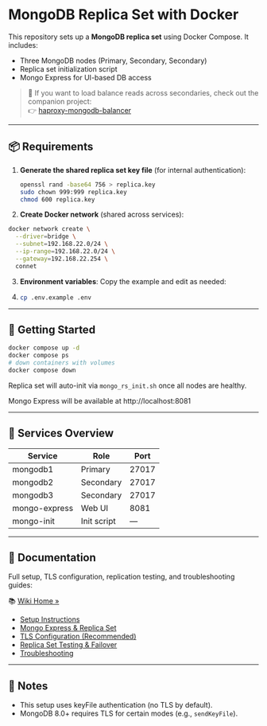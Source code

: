 # MongoDB Replica Set with Docker

This repository sets up a **MongoDB replica set** using Docker Compose. It includes:

- Three MongoDB nodes (Primary, Secondary, Secondary)
- Replica set initialization script
- Mongo Express for UI-based DB access

> 🔗 If you want to load balance reads across secondaries, check out the companion project:  
> 👉 [haproxy-mongodb-balancer](https://github.com/azita-abdollahi/haproxy-mongodb-balancer)

---

## 📦 Requirements

1. **Generate the shared replica set key file** (for internal authentication):

   ```bash
   openssl rand -base64 756 > replica.key
   sudo chown 999:999 replica.key
   chmod 600 replica.key
   ```

2. **Create Docker network** (shared across services):

```bash
docker network create \
  --driver=bridge \
  --subnet=192.168.22.0/24 \
  --ip-range=192.168.22.0/24 \
  --gateway=192.168.22.254 \
  connet
```

3. **Environment variables**: Copy the example and edit as needed:

1. ```bash
   cp .env.example .env
   ```

------

## 🚀 Getting Started

```bash
docker compose up -d
docker compose ps
# down containers with volumes
docker compose down
```

Replica set will auto-init via `mongo_rs_init.sh` once all nodes are healthy.

Mongo Express will be available at http://localhost:8081

------

## 🔧 Services Overview

| Service       | Role        | Port  |
| ------------- | ----------- | ----- |
| mongodb1      | Primary     | 27017 |
| mongodb2      | Secondary   | 27017 |
| mongodb3      | Secondary   | 27017 |
| mongo-express | Web UI      | 8081  |
| mongo-init    | Init script | —     |

------

## 📖 Documentation

Full setup, TLS configuration, replication testing, and troubleshooting guides:

📚 [Wiki Home »](https://github.com/azita-abdollahi/mongodb-replicaset-docker/wiki)

- [Setup Instructions](https://github.com/azita-abdollahi/mongodb-replicaset-docker/wiki/Setup-Instructions)
- [Mongo Express & Replica Set](https://github.com/azita-abdollahi/mongodb-replicaset-docker/wiki/Mongo-Express-&-Replica-Set)
- [TLS Configuration (Recommended)](https://github.com/azita-abdollahi/mongodb-replicaset-docker/wiki/TLS-Configuration)
- [Replica Set Testing & Failover](https://github.com/azita-abdollahi/mongodb-replicaset-docker/wiki/Replica-Set-Testing-&-Failover)
- [Troubleshooting](https://github.com/azita-abdollahi/mongodb-replicaset-docker/wiki/Troubleshooting)

------

## 📌 Notes

- This setup uses keyFile authentication (no TLS by default).
- MongoDB 8.0+ requires TLS for certain modes (e.g., `sendKeyFile`).